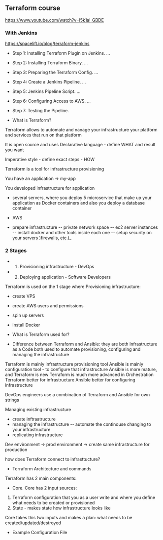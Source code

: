 ## Terraform course 
https://www.youtube.com/watch?v=l5k1ai_GBDE 

### With Jenkins
https://spacelift.io/blog/terraform-jenkins
- Step 1: Installing Terraform Plugin on Jenkins. ...
- Step 2: Installing Terraform Binary. ...
- Step 3: Preparing the Terraform Config. ...
- Step 4: Create a Jenkins Pipeline. ...
- Step 5: Jenkins Pipeline Script. ...
- Step 6: Configuring Access to AWS. ...
- Step 7: Testing the Pipeline.


- What is Terraform? 

Terraform allows to automate and nanage your infrastructure
your platform and services that run on that platform

It is open source and uses Declarative language - define WHAT and result you want 

Imperative style - define exact steps - HOW 

Terraform is a tool for infrastructure provisioning 

You have an application -> my-app

You developed infrastructure for application 

- several servers, where you deploy 5 microservice that make up your application as Docker containers and also you deploy a database container
+ AWS 
- prepare infrastructure
   -- private network space
   -- ec2 server instances
   -- install docker and other tools inside each one
   -- setup security on your servers )firewalls, etc.)_


### 2 Stages
- 1. Provisioning infrastructure - DevOps
- 2. Deploying application - Software Developers

Terraform is used on the 1 stage where Provisioning infrastructure:
- create VPS
- create AWS users and permissions
- spin up servers
- install Docker 

- What is Terraform used for?

- Difference between Terraform and Ansible:
they are both Infrastructure as a Code
both used to automate provisioning, configuring and managing the infrastructure

Terraform is mainly infrastructure provisioning tool
Ansible is mainly configuration tool - to configure that infrastructure 
Ansible is more mature, and Terraform is new
Terraform is much more advanced in Orchestration 
Terraform better for infrastructure 
Ansible better for configuring infrastructure

DevOps engineers use a combination of Terraform and Ansible for own strings 



Managing existing infrastructure
- create inftraatructure
- managing the infrastructure
  -- automate the continouse changing to your infrastructure
- replicating infrastructure 

Dev environment -> prod environment -> create same infrastructure for production 

how does Terraform connect to infrasttucture?

- Terraform Architecture and commands 

Terraform has 2 main components:
- Core. Core has 2 input sources:
1. Terraform configuration that you as a user write and where you define what needs to be created or provisioned 
2. State - makes state how infrastructure looks like 

Core takes this two inputs and makes a plan: what needs to be created/updated/destroyed 

- Example Configuration File 


